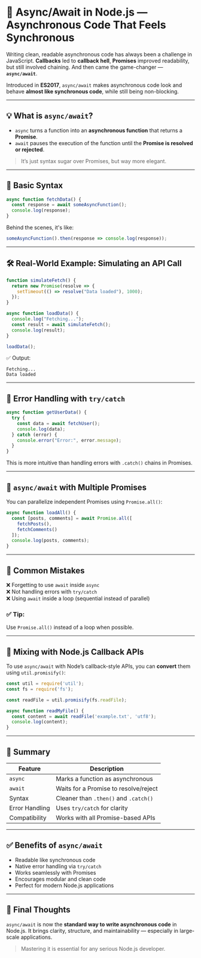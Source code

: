 
# 🧵 Async/Await in Node.js — Asynchronous Code That Feels Synchronous

Writing clean, readable asynchronous code has always been a challenge in JavaScript. **Callbacks** led to **callback hell**, **Promises** improved readability, but still involved chaining. And then came the game-changer — **`async/await`**.

Introduced in **ES2017**, `async/await` makes asynchronous code look and behave **almost like synchronous code**, while still being non-blocking.

---

## 💡 What is `async/await`?

- `async` turns a function into an **asynchronous function** that returns a **Promise**.
- `await` pauses the execution of the function until the **Promise is resolved or rejected**.

> It’s just syntax sugar over Promises, but way more elegant.

---

## 🧪 Basic Syntax

```js
async function fetchData() {
  const response = await someAsyncFunction();
  console.log(response);
}
```

Behind the scenes, it's like:
```js
someAsyncFunction().then(response => console.log(response));
```

---

## 🛠 Real-World Example: Simulating an API Call

```js
function simulateFetch() {
  return new Promise(resolve => {
    setTimeout(() => resolve("Data loaded"), 1000);
  });
}

async function loadData() {
  console.log("Fetching...");
  const result = await simulateFetch();
  console.log(result);
}

loadData();
```

✅ Output:
```
Fetching...
Data loaded
```

---

## 🧰 Error Handling with `try/catch`

```js
async function getUserData() {
  try {
    const data = await fetchUser();
    console.log(data);
  } catch (error) {
    console.error("Error:", error.message);
  }
}
```

This is more intuitive than handling errors with `.catch()` chains in Promises.

---

## 🔗 `async/await` with Multiple Promises

You can parallelize independent Promises using `Promise.all()`:

```js
async function loadAll() {
  const [posts, comments] = await Promise.all([
    fetchPosts(),
    fetchComments()
  ]);
  console.log(posts, comments);
}
```

---

## 📛 Common Mistakes

❌ Forgetting to use `await` inside `async`  
❌ Not handling errors with `try/catch`  
❌ Using `await` inside a loop (sequential instead of parallel)

### ✅ Tip:
Use `Promise.all()` instead of a loop when possible.

---

## 🚀 Mixing with Node.js Callback APIs

To use `async/await` with Node’s callback-style APIs, you can **convert** them using `util.promisify()`:

```js
const util = require('util');
const fs = require('fs');

const readFile = util.promisify(fs.readFile);

async function readMyFile() {
  const content = await readFile('example.txt', 'utf8');
  console.log(content);
}
```

---

## 🧠 Summary

| Feature              | Description                                  |
|----------------------|----------------------------------------------|
| `async`              | Marks a function as asynchronous             |
| `await`              | Waits for a Promise to resolve/reject        |
| Syntax               | Cleaner than `.then()` and `.catch()`        |
| Error Handling       | Uses `try/catch` for clarity                  |
| Compatibility        | Works with all Promise-based APIs            |

---

## ✅ Benefits of `async/await`

- Readable like synchronous code  
- Native error handling via `try/catch`  
- Works seamlessly with Promises  
- Encourages modular and clean code  
- Perfect for modern Node.js applications

---

## 🧾 Final Thoughts

`async/await` is now the **standard way to write asynchronous code** in Node.js. It brings clarity, structure, and maintainability — especially in large-scale applications.

> Mastering it is essential for any serious Node.js developer.

